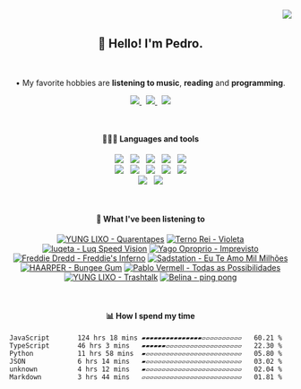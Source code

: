 <h6 align='end'>
   <img src='https://visitcount.itsvg.in/api?id=Pedrvisk&icon=2&color=12' />
</h6>

<!--Heading-->
<h2 align='center'>
   👋 Hello! I'm Pedro.
</h2>
<br/>
<p align='center'>
   • My favorite hobbies are <strong>listening to music</strong>, <strong>reading</strong> and <strong>programming</strong>.
</p>
<!--/Heading-->

<!--Section-->
<!-- <h4 align='center'>
   🌐 Where to find me?
</h4> -->
<p align='center'>
  <a href='https://discordapp.com/users/216662585737478144/'>
     <img src='https://img.shields.io/badge/Discord-7289DA?style=for-the-badge&logo=discord&logoColor=white' />
  </a>
  &nbsp;
  <a href='https://www.last.fm/user/Pedrov1sk'>
     <img src='https://img.shields.io/badge/Lastfm-c3000d.svg?&style=for-the-badge&logo=Last.fm&logoColor=white' />
  </a>
  &nbsp;
  <a href='https://open.spotify.com/user/novoshigod'>
     <img src='https://img.shields.io/badge/Spotify-1db954.svg?&style=for-the-badge&logo=spotify&logoColor=white' />        
  </a> 
</p>
<br/>
<!--/Section--> 

<!--Section-->
<h4 align='center'>
  👨🏻‍💻 Languages and tools
</h4>
<p align='center'>
  <img src='https://img.shields.io/badge/TypeScript-007ACC?style=for-the-badge&logo=typescript&logoColor=white' />&nbsp;&nbsp;
  <img src='https://img.shields.io/badge/JavaScript-F7DF1E?style=for-the-badge&logo=javascript&logoColor=black' />&nbsp;&nbsp;
  <img src='https://img.shields.io/badge/CSS3-1572B6?style=for-the-badge&logo=css3&logoColor=white' />&nbsp;&nbsp;
  <img src='https://img.shields.io/badge/HTML5-E34F26?style=for-the-badge&logo=html5&logoColor=white' />&nbsp;&nbsp;
  <img src='https://img.shields.io/badge/Node.js-43853D?style=for-the-badge&logo=node.js&logoColor=white' />
  <br/>
  <img src='https://img.shields.io/badge/Express-404D59.svg?&style=for-the-badge&logo=express&logoColor=white' />&nbsp;&nbsp;
  <img src='https://img.shields.io/badge/React-20232A?style=for-the-badge&logo=react&logoColor=61DAFB' />&nbsp;&nbsp;
  <img src='https://img.shields.io/badge/Next-black?style=for-the-badge&logo=next.js&logoColor=white' />&nbsp;&nbsp;
  <img src='https://img.shields.io/badge/Firebase-F29D0C?style=for-the-badge&logo=firebase&logoColor=white' />&nbsp;&nbsp;
  <img src='https://img.shields.io/badge/MongoDB-4EA94B?style=for-the-badge&logo=mongodb&logoColor=white' />
  <br/>
  <img src='https://img.shields.io/badge/Oracle-C74634?style=for-the-badge&logo=oracle&logoColor=white' />&nbsp;&nbsp;
  <img src='https://img.shields.io/badge/Git-%23F05032.svg?&style=for-the-badge&logo=git&logoColor=white' />
</p>
<br/>
<!--/Section-->

<!--Section-->
<h4 align='center'>
   🎵 What I've been listening to
</h4>



<!-- lastfm -->
<p align="center"><a href="https://www.last.fm/music/YUNG+LIXO/Quarentapes"><img src="https://lastfm.freetls.fastly.net/i/u/64s/8fcce60e7df2a4f27cb0b802ae910139.jpg" title="YUNG LIXO - Quarentapes"></a> <a href="https://www.last.fm/music/Terno+Rei/Violeta"><img src="https://lastfm.freetls.fastly.net/i/u/64s/401ac753d56ca9d2f75a9f341d684b84.jpg" title="Terno Rei - Violeta"></a> <a href="https://www.last.fm/music/luqeta/Luq+Speed+Vision"><img src="https://lastfm.freetls.fastly.net/i/u/64s/b7ed481b7f0921196d7d5887b366dc93.jpg" title="luqeta - Luq Speed Vision"></a> <a href="https://www.last.fm/music/Yago+Oproprio/Imprevisto"><img src="https://lastfm.freetls.fastly.net/i/u/64s/d8eb385c6b25d0f904a67b7825ed6db1.png" title="Yago Oproprio - Imprevisto"></a> <a href="https://www.last.fm/music/Freddie+Dredd/Freddie%27s+Inferno"><img src="https://lastfm.freetls.fastly.net/i/u/64s/45d89cedfdf8e95ef197c2a1a50fa9d1.jpg" title="Freddie Dredd - Freddie's Inferno"></a> <a href="https://www.last.fm/music/Sadstation/Eu+Te+Amo+Mil+Milh%C3%B5es"><img src="https://lastfm.freetls.fastly.net/i/u/64s/3745dd6a47e94c133593cd2c115e8e19.png" title="Sadstation - Eu Te Amo Mil Milhões"></a> <a href="https://www.last.fm/music/HAARPER/Bungee+Gum"><img src="https://lastfm.freetls.fastly.net/i/u/64s/08728defc8ee4a81c01b055d64532e21.jpg" title="HAARPER - Bungee Gum"></a> <a href="https://www.last.fm/music/Pablo+Vermell/Todas+as+Possibilidades"><img src="https://lastfm.freetls.fastly.net/i/u/64s/2525917e0615aa1af5786e0137771bd4.jpg" title="Pablo Vermell - Todas as Possibilidades"></a> <a href="https://www.last.fm/music/YUNG+LIXO/Trashtalk"><img src="https://lastfm.freetls.fastly.net/i/u/64s/0cff69cf34d4b0d46feeeb7c0b457082.jpg" title="YUNG LIXO - Trashtalk"></a> <a href="https://www.last.fm/music/Belina/ping+pong"><img src="https://lastfm.freetls.fastly.net/i/u/64s/ad5efe7dcb834ff6e2a70f2b7fd4cd92.jpg" title="Belina - ping pong"></a> </p>



<br/>
<!--/Section-->

<!--Section-->
<h4 align='center'>
   📊 How I spend my time
</h4>

<!--START_SECTION:waka-->

```text
JavaScript       124 hrs 18 mins ▰▰▰▰▰▰▰▰▰▰▰▰▰▰▰▱▱▱▱▱▱▱▱▱▱   60.21 %
TypeScript       46 hrs 3 mins   ▰▰▰▰▰▰▱▱▱▱▱▱▱▱▱▱▱▱▱▱▱▱▱▱▱   22.30 %
Python           11 hrs 58 mins  ▰▱▱▱▱▱▱▱▱▱▱▱▱▱▱▱▱▱▱▱▱▱▱▱▱   05.80 %
JSON             6 hrs 14 mins   ▰▱▱▱▱▱▱▱▱▱▱▱▱▱▱▱▱▱▱▱▱▱▱▱▱   03.02 %
unknown          4 hrs 12 mins   ▰▱▱▱▱▱▱▱▱▱▱▱▱▱▱▱▱▱▱▱▱▱▱▱▱   02.04 %
Markdown         3 hrs 44 mins   ▱▱▱▱▱▱▱▱▱▱▱▱▱▱▱▱▱▱▱▱▱▱▱▱▱   01.81 %
```

<!--END_SECTION:waka-->
  
<!--/Section-->
